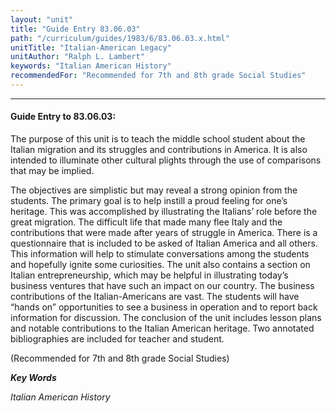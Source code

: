 ```yaml
---
layout: "unit"
title: "Guide Entry 83.06.03"
path: "/curriculum/guides/1983/6/83.06.03.x.html"
unitTitle: "Italian-American Legacy"
unitAuthor: "Ralph L. Lambert"
keywords: "Italian American History"
recommendedFor: "Recommended for 7th and 8th grade Social Studies"
---
```

<body>
<hr/>
<h4>
Guide Entry to 83.06.03:
</h4>
The purpose of this unit is to teach the middle school student about the Italian migration and its struggles and contributions in America. It is also intended to illuminate other cultural plights through the use of comparisons that may be implied.
<p>
The objectives are simplistic but may reveal a strong opinion from the students.  The primary goal is to help instill a proud feeling for one’s heritage.  This was accomplished by illustrating the Italians’ role before the great migration.  The difficult life that made many flee Italy and the contributions that were made after years of struggle in America.  There is a questionnaire that is included to be asked of Italian America and all others.  This information will help to stimulate conversations among the students and hopefully ignite some curiosities.  The unit also contains a section on Italian entrepreneurship, which may be helpful in illustrating today’s business ventures that have such an impact on our country.  The business contributions of the Italian-Americans are vast.  The students will have “hands on” opportunities to see a business in operation and to report back information for discussion.  The conclusion of the unit includes lesson plans and notable contributions to the Italian American heritage.  Two annotated bibliographies are included for teacher and student.
</p>
<p>
(Recommended for 7th and 8th grade Social Studies)
</p>
<p>
<b>
<i>
Key Words
</i>
</b>
<br/>
</p>
<p>
<i>
Italian American History
</i>
</p>
</body>